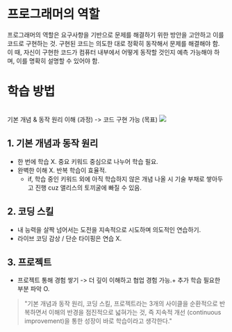 
# 프로그래머의 역할
프로그래머의 역할은 요구사항을 기반으로 문제를 해결하기 위한 방안을 고안하고 이를 코드로 구현하는 것. 구현된 코드는 의도한 대로 정확히 동작해서 문제를 해결해야 함. 이 때, 자신이 구현한 코드가 컴퓨터 내부에서 어떻게 동작할 것인지 예측 가능해야 하며, 이를 명확히 설명할 수 있어야 함. 

# 학습 방법
<br>
기본 개념 & 동작 원리 이해 (과정) -> 코드 구현 가능 (목표)

<img src="/Users/klmheewon/Desktop/frontend studying file/DeepDive/img/00.들어가며_1.png">

## 1. 기본 개념과 동작 원리
- 한 번에 학습 X. 중요 키워드 중심으로 나누어 학습 필요.
- 완벽한 이해 X. 반복 학습이 효율적. 
    - if, 학습 중인 키워드 외에 아직 학습하지 않은 개념 나올 시 기술 부채로 쌓아두고 진행 cuz 앨리스의 토끼굴에 빠질 수 있음. 

## 2. 코딩 스킬
- 내 능력을 살짝 넘어서는 도전을 지속적으로 시도하며 의도적인 연습하기. <br>
- 라이브 코딩 감상 / 단순 타이핑은 연습 X.

## 3. 프로젝트
- 프로젝트 통해 경험 쌓기 -> 더 깊이 이해하고 협업 경험 가능.+ 추가 학습 필요한 부분 파악 O.

> "기본 개념과 동작 원리, 코딩 스킬, 프로젝트라는 3개의 사이클을 순환적으로 반복하면서 이해의 반경을 점진적으로 넓혀가는 것, 즉 지속적 개선 (continuous improvement)을 통한 성장이 바로 학습이라고 생각한다."